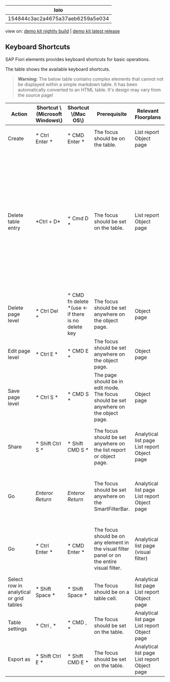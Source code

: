<!-- loio154844c3ac2a4675a37aeb6259a5e034 -->

| loio |
| -----|
| 154844c3ac2a4675a37aeb6259a5e034 |

<div id="loio">

view on: [demo kit nightly build](https://openui5nightly.hana.ondemand.com/#/topic/154844c3ac2a4675a37aeb6259a5e034) | [demo kit latest release](https://openui5.hana.ondemand.com/#/topic/154844c3ac2a4675a37aeb6259a5e034)</div>

## Keyboard Shortcuts

SAP Fiori elements provides keyboard shortcuts for basic operations.

The table shows the available keyboard shortcuts.

 > **Warning:** The below table contains complex elements that cannot not be displayed within a simple markdown table. It has been automatically converted to an HTML table. It's design may vary from the source page!

<table>
	<thead>
		<tr>
			<th>Action</th>
			<th>Shortcut \(Microsoft Windows\)</th>
			<th>Shortcut \(Mac OS\)</th>
			<th>Prerequisite</th>
			<th>Relevant Floorplans</th>
			<th>Result</th>
		</tr>
	</thead>
	<tbody>
		<tr>
			<td>Create</td>
			<td> * Ctrl Enter * </td>
			<td> * CMD Enter * </td>
			<td>The focus should be on the table.</td>
			<td>List report Object page</td>
			<td>The same as when a user chooses *Create*.</td>
		</tr>
		<tr>
			<td>Delete table entry</td>
			<td> *Ctrl + D* </td>
			<td>* Cmd D *</td>
			<td>The focus should be set on the table.</td>
			<td>List report Object page</td>
			<td>The same as when a user chooses *Delete* in a table

 > Note:
 > This requires a selection for multiple deletions or a focus position for deleting single items.
			</td>
		</tr>
		<tr>
			<td>Delete page level</td>
			<td> * Ctrl Del * </td>
			<td> * CMD fn delete *\(use ← if there is no delete key</td>
			<td>The focus should be set anywhere on the object page.</td>
			<td>Object page</td>
			<td>The same as when a user chooses *Delete* on the object page</td>
		</tr>
		<tr>
			<td>Edit page level</td>
			<td> * Ctrl E * </td>
			<td> * CMD E * </td>
			<td>The focus should be set anywhere on the object page.</td>
			<td>Object page</td>
			<td>The same as when a user chooses *Edit* on the object page</td>
		</tr>
		<tr>
			<td>Save page level</td>
			<td> * Ctrl S * </td>
			<td> * CMD S * </td>
			<td>The page should be in edit mode. The focus should be set anywhere on the object page.</td>
			<td>Object page</td>
			<td>The same as when a user chooses *Save* on the object page</td>
		</tr>
		<tr>
			<td>Share</td>
			<td> * Shift Ctrl S * </td>
			<td> * Shift CMD S * </td>
			<td>The focus should be set anywhere on the list report or object page.</td>
			<td>Analytical list page List report Object page</td>
			<td>If the focus is on the filter bar, the share-ActionSheet opens near the *Share* button</td>
		</tr>
		<tr>
			<td>Go</td>
			<td>*Enter*or *Return*</td>
			<td>*Enter*or *Return*</td>
			<td>The focus should be set anywhere on the SmartFilterBar.</td>
			<td>Analytical list page List report Object page</td>
			<td>In the SmartFilterBar, the search is triggered while the focus is within one of the filter bar’s input fields.</td>
		</tr>
		<tr>
			<td>Go</td>
			<td> * Ctrl Enter * </td>
			<td> * CMD Enter * </td>
			<td>The focus should be on any element in the visual filter panel or on the entire visual filter.</td>
			<td>Analytical list page \(visual filter\)</td>
			<td>If the focus is on any element in the visual filter panel or on the entire visual filter, *Go* is triggered.</td>
		</tr>
		<tr>
			<td>Select row in analytical or grid tables</td>
			<td> * Shift Space * </td>
			<td> * Shift Space * </td>
			<td>The focus should be on a table cell.</td>
			<td>Analytical list page List report Object page</td>
			<td>If the focus is on a cell, the entire row is selected</td>
		</tr>
		<tr>
			<td>Table settings</td>
			<td> * Ctrl , * </td>
			<td> * CMD , * </td>
			<td>The focus should be set on the table.</td>
			<td>Analytical list page List report Object page</td>
			<td>The same as when a user chooses the *Table Settings* button.</td>
		</tr>
		<tr>
			<td>Export as</td>
			<td> * Shift Ctrl E * </td>
			<td> * Shift CMD E * </td>
			<td>The focus should be set on the table.</td>
			<td>Analytical list page List report Object page</td>
			<td>The same as when a user chooses *Export to Excel → Export As.*</td>
		</tr>
	</tbody>
</table>

